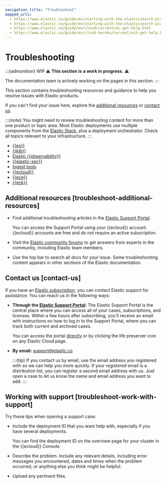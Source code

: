 ```yaml
---
navigation_title: "Troubleshoot"
mapped_urls:
  - https://www.elastic.co/guide/en/starting-with-the-elasticsearch-platform-and-its-solutions/current/get-support-help.html
  - https://www.elastic.co/guide/en/starting-with-the-elasticsearch-platform-and-its-solutions/current/troubleshooting-and-faqs.html
  - https://www.elastic.co/guide/en/cloud/current/ec-get-help.html
  - https://www.elastic.co/guide/en/cloud-heroku/current/ech-get-help.html
---
```


# Troubleshooting

:::{admonition} WIP
⚠️ **This section is a work in progress.** ⚠️

The documentation team is actively working on the pages in this section.
:::

This section contains troubleshooting resources and guidance to help you resolve issues with Elastic products.

If you can't find your issue here, explore the [additional resources](#troubleshoot-additional-resources) or [contact us](#contact-us).

:::{note} 
You might need to review troubleshooting content for more than one product or topic area. Most Elastic deployments use multiple components from the [Elastic Stack](/get-started/the-stack.md), plus a deployment orchestrator. Check all topics relevant to your infrastructure. 
:::

* [{{es}}](/troubleshoot/elasticsearch.md)
* [{{kib}}](/troubleshoot/kibana.md)
* [Elastic {{observability}}](/troubleshoot/observability.md)
* [{{elastic-sec}}](/troubleshoot/security.md)
* [Ingest tools](/troubleshoot/ingest.md)
* [{{ecloud}}](/troubleshoot/deployments/elastic-cloud.md)
* [{{ece}}](/troubleshoot/deployments/cloud-enterprise/cloud-enterprise.md)
* [{{eck}}](/troubleshoot/deployments/cloud-on-k8s/kubernetes.md)

## Additional resources [troubleshoot-additional-resources]

* Find additional troubleshooting articles in the [Elastic Support Portal](https://support.elastic.co/).

  You can access the Support Portal using your {{ecloud}} account. {{ecloud}} accounts are free and do not require an active subscription.

* Visit the [Elastic community forums](https://discuss.elastic.co) to get answers from experts in the community, including Elastic team members.

* Use the top bar to search all docs for your issue. Some troubleshooting content appears in other sections of the Elastic documentation.


## Contact us [contact-us]

If you have an [Elastic subscription](https://www.elastic.co/pricing), you can contact Elastic support for assistance. You can reach us in the following ways: 

* **Through the [Elastic Support Portal](https://support.elastic.co/):** The Elastic Support Portal is the central place where you can access all of your cases, subscriptions, and licenses. Within a few hours after subscribing, you'll receive an email with instructions on how to log in to the Support Portal, where you can track both current and archived cases.

  You can access the portal [directly](https://support.elastic.co/) or by clicking the life preserver icon on any Elastic Cloud page.


* **By email:** [support@elastic.co](mailto:support@elastic.co)

  :::{tip}
  If you contact us by email, use the email address you registered with so we can help you more quickly. If your registered email is a distribution list, you can register a second email address with us. Just open a case to let us know the name and email address you want to add.
  :::

## Working with support [troubleshoot-work-with-support]

Try these tips when opening a support case:

* Include the deployment ID that you want help with, especially if you have several deployments. 

  You can find the deployment ID on the overview page for your cluster in the {{ecloud}} Console.

* Describe the problem. Include any relevant details, including error messages you encountered, dates and times when the problem occurred, or anything else you think might be helpful.

* Upload any pertinent files.
